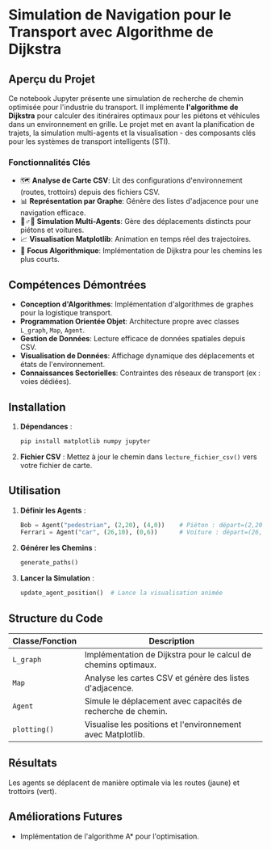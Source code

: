 # Simulation de Navigation pour le Transport avec Algorithme de Dijkstra

## Aperçu du Projet
Ce notebook Jupyter présente une simulation de recherche de chemin optimisée pour l'industrie du transport. Il implémente **l'algorithme de Dijkstra** pour calculer des itinéraires optimaux pour les piétons et véhicules dans un environnement en grille. Le projet met en avant la planification de trajets, la simulation multi-agents et la visualisation - des composants clés pour les systèmes de transport intelligents (STI).

### Fonctionnalités Clés
- 🗺️ **Analyse de Carte CSV**: Lit des configurations d'environnement (routes, trottoirs) depuis des fichiers CSV.
- 📊 **Représentation par Graphe**: Génère des listes d'adjacence pour une navigation efficace.
- 🚶♂️🚗 **Simulation Multi-Agents**: Gère des déplacements distincts pour piétons et voitures.
- 📈 **Visualisation Matplotlib**: Animation en temps réel des trajectoires.
- 🧠 **Focus Algorithmique**: Implémentation de Dijkstra pour les chemins les plus courts.

## Compétences Démontrées
- **Conception d'Algorithmes**: Implémentation d'algorithmes de graphes pour la logistique transport.
- **Programmation Orientée Objet**: Architecture propre avec classes `L_graph`, `Map`, `Agent`.
- **Gestion de Données**: Lecture efficace de données spatiales depuis CSV.
- **Visualisation de Données**: Affichage dynamique des déplacements et états de l'environnement.
- **Connaissances Sectorielles**: Contraintes des réseaux de transport (ex : voies dédiées).

## Installation
1. **Dépendances** :
   ```bash
   pip install matplotlib numpy jupyter
2. **Fichier CSV** : Mettez à jour le chemin dans `lecture_fichier_csv()` vers votre fichier de carte.

## Utilisation
1. **Définir les Agents** :
    ```python
    Bob = Agent("pedestrian", (2,20), (4,0))    # Piéton : départ=(2,20), arrivée=(4,0)
    Ferrari = Agent("car", (26,10), (0,6))      # Voiture : départ=(26,10), arrivée=(0,6)
    ```
2. **Générer les Chemins** :
    ```python
    generate_paths()
    ```
3. **Lancer la Simulation** :
    ```python
    update_agent_position()  # Lance la visualisation animée
    ```

## Structure du Code

|Classe/Fonction	 | Description |
|-------|--------------------------------|
|  `L_graph`	| Implémentation de Dijkstra pour le calcul de chemins optimaux.    |
|  `Map`  |	Analyse les cartes CSV et génère des listes d'adjacence.   |   |
|   `Agent` |	Simule le déplacement avec capacités de recherche de chemin.    |
|    `plotting()`	| Visualise les positions et l'environnement avec Matplotlib.  |

## Résultats

Les agents se déplacent de manière optimale via les routes (jaune) et trottoirs (vert).

## Améliorations Futures
- Implémentation de l'algorithme A* pour l'optimisation.

